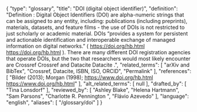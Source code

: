 {
    "type": "glossary",
    "title": "DOI (digital object identifier)",
    "definition": "Definition : Digital Object Identifiers (DOI) are alpha-numeric strings that can be assigned to any entity, including: publications (including preprints), materials, datasets, and feature films - the use of DOIs is not restricted to just scholarly or academic material. DOIs “provides a system for persistent and actionable identification and interoperable exchange of managed information on digital networks.” ( https://doi.org/hb.html https://doi.org/hb.html ). There are many different DOI registration agencies that operate DOIs, but the two that researchers would most likely encounter are Crossref Crossref and Datacite Datacite .",
    "related_terms": [
        "arXiv and BibTex",
        "Crossref, Datacite, ISBN, ISO, ORCID",
        "Permalink"
    ],
    "references": [
        "Bilder (2013); Morgan (1998);  https://www.doi.org/hb.html https://www.doi.org/hb.html"
    ],
    "alt_related_terms": [
        null
    ],
    "drafted_by": [
        "Tina Lonsdorf"
    ],
    "reviewed_by": [
        "Ashley Blake",
        "Helena Hartmann",
        "Sam Parsons",
        "Charlotte R. Pennington ",
        "Flávio Azevedo"
    ],
    "language": "english",
    "aliases": [
        "/glossary/doi"
    ]
}
